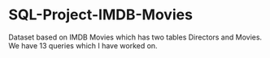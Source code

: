 # SQL-Project-IMDB-Movies
Dataset based on IMDB Movies which has two tables Directors and Movies.
We have 13 queries which I have worked on.

